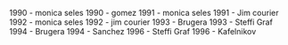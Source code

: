 1990 - monica seles
1990 - gomez
1991 - monica seles
1991 - Jim courier
1992 - monica seles
1992 - jim courier
1993 - Brugera
1993 - Steffi Graf
1994 - Brugera
1994 - Sanchez
1996 - Steffi Graf
1996 - Kafelnikov
